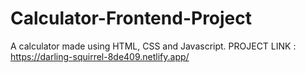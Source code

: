 # Calculator-Frontend-Project
A calculator made using HTML, CSS and Javascript.
PROJECT LINK : https://darling-squirrel-8de409.netlify.app/
